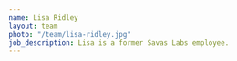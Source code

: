 ```yaml
---
name: Lisa Ridley
layout: team
photo: "/team/lisa-ridley.jpg"
job_description: Lisa is a former Savas Labs employee.
---
```

